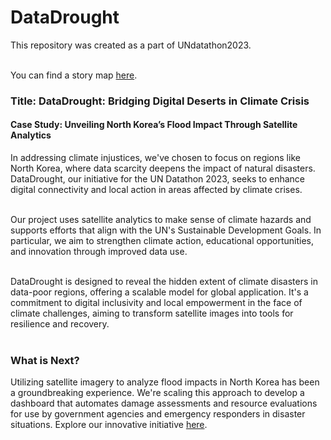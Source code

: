 # DataDrought
This repository was created as a part of UNdatathon2023.</br></br>

You can find a story map [here](https://arcg.is/0fmyT1).


### Title: DataDrought: Bridging Digital Deserts in Climate Crisis
#### Case Study: Unveiling North Korea’s Flood Impact Through Satellite Analytics 

In addressing climate injustices, we've chosen to focus on regions like North Korea, where data scarcity deepens the impact of natural disasters. DataDrought, our initiative for the UN Datathon 2023, seeks to enhance digital connectivity and local action in areas affected by climate crises.</br></br>

Our project uses satellite analytics to make sense of climate hazards and supports efforts that align with the UN's Sustainable Development Goals. In particular, we aim to strengthen climate action, educational opportunities, and innovation through improved data use.</br></br>

DataDrought is designed to reveal the hidden extent of climate disasters in data-poor regions, offering a scalable model for global application. It's a commitment to digital inclusivity and local empowerment in the face of climate challenges, aiming to transform satellite images into tools for resilience and recovery.</br></br>

### What is Next?

Utilizing satellite imagery to analyze flood impacts in North Korea has been a groundbreaking experience. We're scaling this approach to develop a dashboard that automates damage assessments and resource evaluations for use by government agencies and emergency responders in disaster situations. Explore our innovative initiative [here](https://github.com/gigisung0503/post_disaster.git).